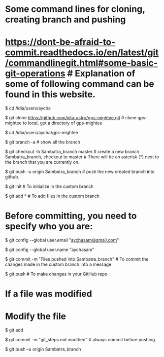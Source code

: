 # Some command lines for cloning, creating branch and pushing

# https://dont-be-afraid-to-commit.readthedocs.io/en/latest/git/commandlinegit.html#some-basic-git-operations # Explanation of some of following command can be found in this website.

$ cd /idia/users/aycha

$ git clone https://github.com/idia-astro/gps-mightee.git # clone gps-mightee to local, get a directory of gps-mightee 

$ cd /idia/users/aycha/gps-mightee

$ git branch -a # show all the branch

$ git checkout -b Sambatra_branch master # create a new branch Sambatra_branch, checkout to master
                                         # There will be an asterisk (*) next to the branch that you are currently on.

$ git push -u origin Sambatra_branch     # push the new created branch into github.

$ git init                               # To initialize in the custom branch

$ git add *                              # To add files in the custom branch

# Before committing, you need to specify who you are:

$ git config --global user.email "aychasam@gmail.com"

$ git config --global user.name "aychasam"

$ git commit -m "Files pushed into Sambatra_branch" # To commit the changes made in the custom branch into a message

$ git push                               # To make changes in your GitHub repo

# If a file was modified

# Modify the file

$ git add <file>

$ git commit -m "git_steps.md modified"                                      # always commit before pushing

$ git push -u origin Sambatra_branch
